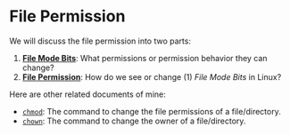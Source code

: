 # File Permission

We will discuss the file permission into two parts:

1. [**File Mode Bits**](https://github.com/reruo321/OS-Self-Study/tree/main/_Appendix/Linux/File%20Permission/File%20Mode%20Bits): What permissions or permission behavior they can change?
2. [**File Permission**](https://github.com/reruo321/OS-Self-Study/tree/main/_Appendix/Linux/File%20Permission/File%20Permission): How do we see or change (1) *File Mode Bits* in Linux?

Here are other related documents of mine:

* [`chmod`](https://github.com/reruo321/OS-Self-Study/tree/main/_Appendix/Linux/Commands/C/chmod): The command to change the file permissions of a file/directory.
* [`chown`](https://github.com/reruo321/OS-Self-Study/tree/main/_Appendix/Linux/Commands/C/chown): The command to change the owner of a file/directory.
